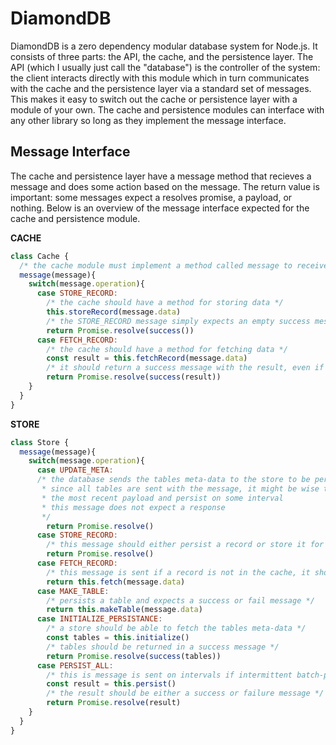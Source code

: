 DiamondDB
=========
DiamondDB is a zero dependency modular database system for Node.js. It consists of three parts: the API, the cache, and the persistence layer. The API (which I usually just call the "database") is the controller of the system: the client interacts directly with this module which in turn communicates with the cache and the persistence layer via a standard set of messages. This makes it easy to switch out the cache or persistence layer with a module of your own. The cache and persistence modules can interface with any other library so long as they implement the message interface.

Message Interface
----------------
The cache and persistence layer have a message method that recieves a message and does some action based on the message. The return value is important: some messages expect a resolves promise, a payload, or nothing. Below is an overview of the message interface expected for the cache and persistence module.

**CACHE**
```javascript
class Cache {
  /* the cache module must implement a method called message to receive messages */
  message(message){
    switch(message.operation){
      case STORE_RECORD:
        /* the cache should have a method for storing data */
	    this.storeRecord(message.data)
	    /* the STORE_RECORD message simply expects an empty success message */
	    return Promise.resolve(success())
      case FETCH_RECORD:
        /* the cache should have a method for fetching data */
	    const result = this.fetchRecord(message.data)
	    /* it should return a success message with the result, even if the result is null */
	    return Promise.resolve(success(result))
    }
  }
}
```

**STORE**
```javascript
class Store {
  message(message){
    switch(message.operation){
      case UPDATE_META:
	  /* the database sends the tables meta-data to the store to be persisted
	   * since all tables are sent with the message, it might be wise to only store
	   * the most recent payload and persist on some interval
	   * this message does not expect a response
	   */
        return Promise.resolve()
      case STORE_RECORD:
	    /* this message should either persist a record or store it for later batch persistence */
        return Promise.resolve()
      case FETCH_RECORD:
        /* this message is sent if a record is not in the cache, it should fetch from the disk */
        return this.fetch(message.data)
      case MAKE_TABLE:
        /* persists a table and expects a success or fail message */
        return this.makeTable(message.data)
      case INITIALIZE_PERSISTANCE:
        /* a store should be able to fetch the tables meta-data */
        const tables = this.initialize()
	    /* tables should be returned in a success message */
        return Promise.resolve(success(tables))
      case PERSIST_ALL:
        /* this is message is sent on intervals if intermittent batch-persistence is configured */
	    const result = this.persist()
	    /* the result should be either a success or failure message */
	    return Promise.resolve(result)
    }
  }
}
```
